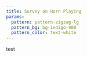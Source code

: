 ```yaml
---
title: Survey on Horn Playing
params:
  pattern: pattern-zigzag-lg
  pattern_bg: bg-indigo-900
  pattern_color: text-white
---
```


test
